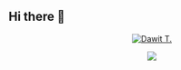 ## Hi there 👋

<p align="center">
  <a href="https://github.com/dawitesfa">
    <img href='' alt='Dawit T.'></a>
</p>
<!-- <p align="center">
[![Typing SVG](https://readme-typing-svg.demolab.com/?lines=I'm+a+Flutter+and+React+Developer;And+learning+Node+js)](https://git.io/typing-svg)
</p> -->
<p align="center"><a href="https://github.com/DenverCoder1/readme-typing-svg">
    <img src="https://readme-typing-svg.demolab.com/?lines=I'm+a+Flutter+and+React+Developer;And+learning+Node+js" /></a>
    </p>
<!--
**dawitesfa/dawitesfa** is a ✨ _special_ ✨ repository because its `README.md` (this file) appears on your GitHub profile.

Here are some ideas to get you started:

- 🔭 I’m currently working on ...
- 🌱 I’m currently learning ...
- 👯 I’m looking to collaborate on ...
- 🤔 I’m looking for help with ...
- 💬 Ask me about ...
- 📫 How to reach me: ...
- 😄 Pronouns: ...
- ⚡ Fun fact: ...
-->
